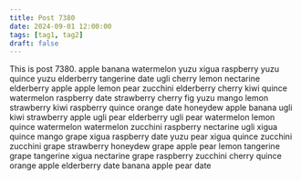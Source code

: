 ```yaml
---
title: Post 7380
date: 2024-09-01 12:00:00
tags: [tag1, tag2]
draft: false
---
```

This is post 7380.
apple
banana
watermelon
yuzu
xigua
raspberry
yuzu
quince
yuzu
elderberry
tangerine
date
ugli
cherry
lemon
nectarine
elderberry
apple
apple
lemon
pear
zucchini
elderberry
cherry
kiwi
quince
watermelon
raspberry
date
strawberry
cherry
fig
yuzu
mango
lemon
strawberry
kiwi
raspberry
quince
orange
date
honeydew
apple
banana
ugli
kiwi
strawberry
apple
ugli
pear
elderberry
ugli
pear
watermelon
lemon
quince
watermelon
watermelon
zucchini
raspberry
nectarine
ugli
xigua
quince
mango
grape
xigua
raspberry
date
yuzu
pear
xigua
quince
zucchini
zucchini
grape
strawberry
honeydew
grape
apple
pear
lemon
tangerine
grape
tangerine
xigua
nectarine
grape
raspberry
zucchini
cherry
quince
orange
apple
elderberry
date
banana
apple
pear
date
